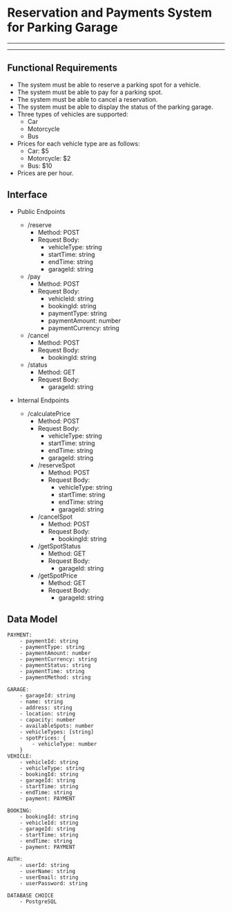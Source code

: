 # Reservation and Payments System for Parking Garage

---
---

## Functional Requirements

- The system must be able to reserve a parking spot for a vehicle.
- The system must be able to pay for a parking spot.
- The system must be able to cancel a reservation.
- The system must be able to display the status of the parking garage.
- Three types of vehicles are supported:
  - Car
  - Motorcycle
  - Bus
- Prices for each vehicle type are as follows:
  - Car: $5
  - Motorcycle: $2
  - Bus: $10
- Prices are per hour.

## Interface

- Public Endpoints
  - /reserve
    - Method: POST
    - Request Body:
      - vehicleType: string
      - startTime: string
      - endTime: string
      - garageId: string
  - /pay
    - Method: POST
    - Request Body:
      - vehicleId: string
      - bookingId: string
      - paymentType: string
      - paymentAmount: number
      - paymentCurrency: string
  - /cancel
    - Method: POST
    - Request Body:
      - bookingId: string
  - /status
    - Method: GET
    - Request Body:
      - garageId: string

- Internal Endpoints
  - /calculatePrice
    - Method: POST
    - Request Body:
      - vehicleType: string
      - startTime: string
      - endTime: string
      - garageId: string
    - /reserveSpot
      - Method: POST
      - Request Body:
        - vehicleType: string
        - startTime: string
        - endTime: string
        - garageId: string
    - /cancelSpot
      - Method: POST
      - Request Body:
        - bookingId: string
    - /getSpotStatus
      - Method: GET
      - Request Body:
        - garageId: string
    - /getSpotPrice
      - Method: GET
      - Request Body:
        - garageId: string


## Data Model

```
PAYMENT:
    - paymentId: string
    - paymentType: string
    - paymentAmount: number
    - paymentCurrency: string
    - paymentStatus: string
    - paymentTime: string
    - paymentMethod: string

GARAGE:
    - garageId: string
    - name: string
    - address: string
    - location: string
    - capacity: number
    - availableSpots: number
    - vehicleTypes: [string]
    - spotPrices: {
        - vehicleType: number
    }
VEHICLE:
    - vehicleId: string
    - vehicleType: string
    - bookingId: string
    - garageId: string
    - startTime: string
    - endTime: string
    - payment: PAYMENT

BOOKING:
    - bookingId: string
    - vehicleId: string
    - garageId: string
    - startTime: string
    - endTime: string
    - payment: PAYMENT

AUTH:
    - userId: string
    - userName: string
    - userEmail: string
    - userPassword: string

DATABASE CHOICE
    - PostgreSQL
```